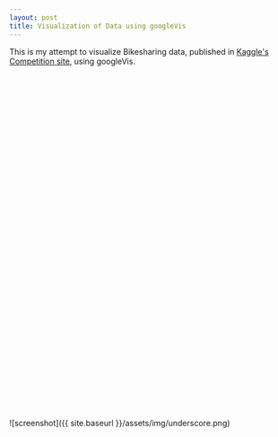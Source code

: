 ```yaml
---
layout: post
title: Visualization of Data using googleVis 
---
```


This is my attempt to visualize Bikesharing data, published in [Kaggle's Competition site](https://www.kaggle.com/c/bike-sharing-demand/data), using googleVis.
<!-- MotionChart generated in R 3.2.2 by googleVis 0.6.0 package -->
<!-- Fri Sep 23 23:35:50 2016 -->

<!-- jsHeader -->
<script type="text/javascript">
 
// jsData 
function gvisDataMotionChartID20b0564f1d98 () {
var data = new google.visualization.DataTable();
var datajson =
[
 [
 "casual",
new Date(2011,0,1),
"casual",
1293861600,
331,
331 
],
[
 "casual",
new Date(2011,0,2),
"casual",
1293948000,
131,
131 
],
[
 "casual",
new Date(2011,0,3),
"casual",
1294034400,
120,
120 
],
[
 "casual",
new Date(2011,0,4),
"casual",
1294120800,
108,
108 
],
[
 "casual",
new Date(2011,0,5),
"casual",
1294207200,
82,
82 
],
[
 "casual",
new Date(2011,0,6),
"casual",
1294293600,
88,
88 
],
[
 "casual",
new Date(2011,0,7),
"casual",
1294380000,
148,
148 
],
[
 "casual",
new Date(2011,0,8),
"casual",
1294466400,
68,
68 
],
[
 "casual",
new Date(2011,0,9),
"casual",
1294552800,
54,
54 
],
[
 "casual",
new Date(2011,0,10),
"casual",
1294639200,
41,
41 
],
[
 "casual",
new Date(2011,0,11),
"casual",
1294725600,
43,
43 
],
[
 "casual",
new Date(2011,0,12),
"casual",
1294812000,
25,
25 
],
[
 "casual",
new Date(2011,0,13),
"casual",
1294898400,
38,
38 
],
[
 "casual",
new Date(2011,0,14),
"casual",
1294984800,
54,
54 
],
[
 "casual",
new Date(2011,0,15),
"casual",
1295071200,
222,
222 
],
[
 "casual",
new Date(2011,0,16),
"casual",
1295157600,
251,
251 
],
[
 "casual",
new Date(2011,0,17),
"casual",
1295244000,
117,
117 
],
[
 "casual",
new Date(2011,0,18),
"casual",
1295330400,
9,
9 
],
[
 "casual",
new Date(2011,0,19),
"casual",
1295416800,
78,
78 
],
[
 "casual",
new Date(2011,1,1),
"casual",
1296540000,
47,
47 
],
[
 "casual",
new Date(2011,1,2),
"casual",
1296626400,
72,
72 
],
[
 "casual",
new Date(2011,1,3),
"casual",
1296712800,
61,
61 
],
[
 "casual",
new Date(2011,1,4),
"casual",
1296799200,
88,
88 
],
[
 "casual",
new Date(2011,1,5),
"casual",
1296885600,
100,
100 
],
[
 "casual",
new Date(2011,1,6),
"casual",
1296972000,
354,
354 
],
[
 "casual",
new Date(2011,1,7),
"casual",
1297058400,
120,
120 
],
[
 "casual",
new Date(2011,1,8),
"casual",
1297144800,
64,
64 
],
[
 "casual",
new Date(2011,1,9),
"casual",
1297231200,
53,
53 
],
[
 "casual",
new Date(2011,1,10),
"casual",
1297317600,
47,
47 
],
[
 "casual",
new Date(2011,1,11),
"casual",
1297404000,
149,
149 
],
[
 "casual",
new Date(2011,1,12),
"casual",
1297490400,
288,
288 
],
[
 "casual",
new Date(2011,1,13),
"casual",
1297576800,
397,
397 
],
[
 "casual",
new Date(2011,1,14),
"casual",
1297663200,
208,
208 
],
[
 "casual",
new Date(2011,1,15),
"casual",
1297749600,
140,
140 
],
[
 "casual",
new Date(2011,1,16),
"casual",
1297836000,
218,
218 
],
[
 "casual",
new Date(2011,1,17),
"casual",
1297922400,
259,
259 
],
[
 "casual",
new Date(2011,1,18),
"casual",
1298008800,
579,
579 
],
[
 "casual",
new Date(2011,1,19),
"casual",
1298095200,
532,
532 
],
[
 "casual",
new Date(2011,2,1),
"casual",
1298959200,
137,
137 
],
[
 "casual",
new Date(2011,2,2),
"casual",
1299045600,
231,
231 
],
[
 "casual",
new Date(2011,2,3),
"casual",
1299132000,
123,
123 
],
[
 "casual",
new Date(2011,2,4),
"casual",
1299218400,
214,
214 
],
[
 "casual",
new Date(2011,2,5),
"casual",
1299304800,
640,
640 
],
[
 "casual",
new Date(2011,2,6),
"casual",
1299391200,
114,
114 
],
[
 "casual",
new Date(2011,2,7),
"casual",
1299477600,
244,
244 
],
[
 "casual",
new Date(2011,2,8),
"casual",
1299564000,
316,
316 
],
[
 "casual",
new Date(2011,2,9),
"casual",
1299650400,
191,
191 
],
[
 "casual",
new Date(2011,2,10),
"casual",
1299736800,
46,
46 
],
[
 "casual",
new Date(2011,2,11),
"casual",
1299823200,
247,
247 
],
[
 "casual",
new Date(2011,2,12),
"casual",
1299909600,
724,
724 
],
[
 "casual",
new Date(2011,2,13),
"casual",
1299996000,
982,
982 
],
[
 "casual",
new Date(2011,2,14),
"casual",
1300078800,
359,
359 
],
[
 "casual",
new Date(2011,2,15),
"casual",
1300165200,
289,
289 
],
[
 "casual",
new Date(2011,2,16),
"casual",
1300251600,
321,
321 
],
[
 "casual",
new Date(2011,2,17),
"casual",
1300338000,
424,
424 
],
[
 "casual",
new Date(2011,2,18),
"casual",
1300424400,
884,
884 
],
[
 "casual",
new Date(2011,2,19),
"casual",
1300510800,
1424,
1424 
],
[
 "casual",
new Date(2011,3,1),
"casual",
1301634000,
307,
307 
],
[
 "casual",
new Date(2011,3,2),
"casual",
1301720400,
898,
898 
],
[
 "casual",
new Date(2011,3,3),
"casual",
1301806800,
1651,
1651 
],
[
 "casual",
new Date(2011,3,4),
"casual",
1301893200,
734,
734 
],
[
 "casual",
new Date(2011,3,5),
"casual",
1301979600,
167,
167 
],
[
 "casual",
new Date(2011,3,6),
"casual",
1302066000,
413,
413 
],
[
 "casual",
new Date(2011,3,7),
"casual",
1302152400,
571,
571 
],
[
 "casual",
new Date(2011,3,8),
"casual",
1302238800,
172,
172 
],
[
 "casual",
new Date(2011,3,9),
"casual",
1302325200,
879,
879 
],
[
 "casual",
new Date(2011,3,10),
"casual",
1302411600,
1188,
1188 
],
[
 "casual",
new Date(2011,3,11),
"casual",
1302498000,
855,
855 
],
[
 "casual",
new Date(2011,3,12),
"casual",
1302584400,
257,
257 
],
[
 "casual",
new Date(2011,3,13),
"casual",
1302670800,
209,
209 
],
[
 "casual",
new Date(2011,3,14),
"casual",
1302757200,
529,
529 
],
[
 "casual",
new Date(2011,3,15),
"casual",
1302843600,
642,
642 
],
[
 "casual",
new Date(2011,3,16),
"casual",
1302930000,
121,
121 
],
[
 "casual",
new Date(2011,3,17),
"casual",
1303016400,
1558,
1558 
],
[
 "casual",
new Date(2011,3,18),
"casual",
1303102800,
669,
669 
],
[
 "casual",
new Date(2011,3,19),
"casual",
1303189200,
409,
409 
],
[
 "casual",
new Date(2011,4,1),
"casual",
1304226000,
1138,
1138 
],
[
 "casual",
new Date(2011,4,2),
"casual",
1304312400,
847,
847 
],
[
 "casual",
new Date(2011,4,3),
"casual",
1304398800,
603,
603 
],
[
 "casual",
new Date(2011,4,4),
"casual",
1304485200,
255,
255 
],
[
 "casual",
new Date(2011,4,5),
"casual",
1304571600,
614,
614 
],
[
 "casual",
new Date(2011,4,6),
"casual",
1304658000,
894,
894 
],
[
 "casual",
new Date(2011,4,7),
"casual",
1304744400,
1612,
1612 
],
[
 "casual",
new Date(2011,4,8),
"casual",
1304830800,
1401,
1401 
],
[
 "casual",
new Date(2011,4,9),
"casual",
1304917200,
664,
664 
],
[
 "casual",
new Date(2011,4,10),
"casual",
1305003600,
694,
694 
],
[
 "casual",
new Date(2011,4,11),
"casual",
1305090000,
550,
550 
],
[
 "casual",
new Date(2011,4,12),
"casual",
1305176400,
695,
695 
],
[
 "casual",
new Date(2011,4,13),
"casual",
1305262800,
692,
692 
],
[
 "casual",
new Date(2011,4,14),
"casual",
1305349200,
902,
902 
],
[
 "casual",
new Date(2011,4,15),
"casual",
1305435600,
1582,
1582 
],
[
 "casual",
new Date(2011,4,16),
"casual",
1305522000,
773,
773 
],
[
 "casual",
new Date(2011,4,17),
"casual",
1305608400,
678,
678 
],
[
 "casual",
new Date(2011,4,18),
"casual",
1305694800,
536,
536 
],
[
 "casual",
new Date(2011,4,19),
"casual",
1305781200,
735,
735 
],
[
 "casual",
new Date(2011,5,1),
"casual",
1306904400,
513,
513 
],
[
 "casual",
new Date(2011,5,2),
"casual",
1306990800,
736,
736 
],
[
 "casual",
new Date(2011,5,3),
"casual",
1307077200,
898,
898 
],
[
 "casual",
new Date(2011,5,4),
"casual",
1307163600,
1869,
1869 
],
[
 "casual",
new Date(2011,5,5),
"casual",
1307250000,
1685,
1685 
],
[
 "casual",
new Date(2011,5,6),
"casual",
1307336400,
673,
673 
],
[
 "casual",
new Date(2011,5,7),
"casual",
1307422800,
763,
763 
],
[
 "casual",
new Date(2011,5,8),
"casual",
1307509200,
676,
676 
],
[
 "casual",
new Date(2011,5,9),
"casual",
1307595600,
563,
563 
],
[
 "casual",
new Date(2011,5,10),
"casual",
1307682000,
815,
815 
],
[
 "casual",
new Date(2011,5,11),
"casual",
1307768400,
1729,
1729 
],
[
 "casual",
new Date(2011,5,12),
"casual",
1307854800,
1467,
1467 
],
[
 "casual",
new Date(2011,5,13),
"casual",
1307941200,
863,
863 
],
[
 "casual",
new Date(2011,5,14),
"casual",
1308027600,
727,
727 
],
[
 "casual",
new Date(2011,5,15),
"casual",
1308114000,
769,
769 
],
[
 "casual",
new Date(2011,5,16),
"casual",
1308200400,
545,
545 
],
[
 "casual",
new Date(2011,5,17),
"casual",
1308286800,
863,
863 
],
[
 "casual",
new Date(2011,5,18),
"casual",
1308373200,
1807,
1807 
],
[
 "casual",
new Date(2011,5,19),
"casual",
1308459600,
1639,
1639 
],
[
 "casual",
new Date(2011,6,1),
"casual",
1309496400,
1246,
1246 
],
[
 "casual",
new Date(2011,6,2),
"casual",
1309582800,
2204,
2204 
],
[
 "casual",
new Date(2011,6,3),
"casual",
1309669200,
2282,
2282 
],
[
 "casual",
new Date(2011,6,4),
"casual",
1309755600,
3065,
3065 
],
[
 "casual",
new Date(2011,6,5),
"casual",
1309842000,
1031,
1031 
],
[
 "casual",
new Date(2011,6,6),
"casual",
1309928400,
784,
784 
],
[
 "casual",
new Date(2011,6,7),
"casual",
1310014800,
754,
754 
],
[
 "casual",
new Date(2011,6,8),
"casual",
1310101200,
692,
692 
],
[
 "casual",
new Date(2011,6,9),
"casual",
1310187600,
1988,
1988 
],
[
 "casual",
new Date(2011,6,10),
"casual",
1310274000,
1743,
1743 
],
[
 "casual",
new Date(2011,6,11),
"casual",
1310360400,
723,
723 
],
[
 "casual",
new Date(2011,6,12),
"casual",
1310446800,
662,
662 
],
[
 "casual",
new Date(2011,6,13),
"casual",
1310533200,
748,
748 
],
[
 "casual",
new Date(2011,6,14),
"casual",
1310619600,
888,
888 
],
[
 "casual",
new Date(2011,6,15),
"casual",
1310706000,
1318,
1318 
],
[
 "casual",
new Date(2011,6,16),
"casual",
1310792400,
2418,
2418 
],
[
 "casual",
new Date(2011,6,17),
"casual",
1310878800,
2006,
2006 
],
[
 "casual",
new Date(2011,6,18),
"casual",
1310965200,
841,
841 
],
[
 "casual",
new Date(2011,6,19),
"casual",
1311051600,
752,
752 
],
[
 "casual",
new Date(2011,7,1),
"casual",
1312174800,
729,
729 
],
[
 "casual",
new Date(2011,7,2),
"casual",
1312261200,
801,
801 
],
[
 "casual",
new Date(2011,7,3),
"casual",
1312347600,
467,
467 
],
[
 "casual",
new Date(2011,7,4),
"casual",
1312434000,
799,
799 
],
[
 "casual",
new Date(2011,7,5),
"casual",
1312520400,
1023,
1023 
],
[
 "casual",
new Date(2011,7,6),
"casual",
1312606800,
1521,
1521 
],
[
 "casual",
new Date(2011,7,7),
"casual",
1312693200,
1298,
1298 
],
[
 "casual",
new Date(2011,7,8),
"casual",
1312779600,
846,
846 
],
[
 "casual",
new Date(2011,7,9),
"casual",
1312866000,
907,
907 
],
[
 "casual",
new Date(2011,7,10),
"casual",
1312952400,
884,
884 
],
[
 "casual",
new Date(2011,7,11),
"casual",
1313038800,
812,
812 
],
[
 "casual",
new Date(2011,7,12),
"casual",
1313125200,
1051,
1051 
],
[
 "casual",
new Date(2011,7,13),
"casual",
1313211600,
1504,
1504 
],
[
 "casual",
new Date(2011,7,14),
"casual",
1313298000,
1338,
1338 
],
[
 "casual",
new Date(2011,7,15),
"casual",
1313384400,
775,
775 
],
[
 "casual",
new Date(2011,7,16),
"casual",
1313470800,
721,
721 
],
[
 "casual",
new Date(2011,7,17),
"casual",
1313557200,
668,
668 
],
[
 "casual",
new Date(2011,7,18),
"casual",
1313643600,
639,
639 
],
[
 "casual",
new Date(2011,7,19),
"casual",
1313730000,
797,
797 
],
[
 "casual",
new Date(2011,8,1),
"casual",
1314853200,
783,
783 
],
[
 "casual",
new Date(2011,8,2),
"casual",
1314939600,
875,
875 
],
[
 "casual",
new Date(2011,8,3),
"casual",
1315026000,
1935,
1935 
],
[
 "casual",
new Date(2011,8,4),
"casual",
1315112400,
2521,
2521 
],
[
 "casual",
new Date(2011,8,5),
"casual",
1315198800,
1236,
1236 
],
[
 "casual",
new Date(2011,8,6),
"casual",
1315285200,
204,
204 
],
[
 "casual",
new Date(2011,8,7),
"casual",
1315371600,
118,
118 
],
[
 "casual",
new Date(2011,8,8),
"casual",
1315458000,
153,
153 
],
[
 "casual",
new Date(2011,8,9),
"casual",
1315544400,
417,
417 
],
[
 "casual",
new Date(2011,8,10),
"casual",
1315630800,
1750,
1750 
],
[
 "casual",
new Date(2011,8,11),
"casual",
1315717200,
1633,
1633 
],
[
 "casual",
new Date(2011,8,12),
"casual",
1315803600,
690,
690 
],
[
 "casual",
new Date(2011,8,13),
"casual",
1315890000,
701,
701 
],
[
 "casual",
new Date(2011,8,14),
"casual",
1315976400,
647,
647 
],
[
 "casual",
new Date(2011,8,15),
"casual",
1316062800,
428,
428 
],
[
 "casual",
new Date(2011,8,16),
"casual",
1316149200,
742,
742 
],
[
 "casual",
new Date(2011,8,17),
"casual",
1316235600,
1434,
1434 
],
[
 "casual",
new Date(2011,8,18),
"casual",
1316322000,
1353,
1353 
],
[
 "casual",
new Date(2011,8,19),
"casual",
1316408400,
691,
691 
],
[
 "casual",
new Date(2011,9,1),
"casual",
1317445200,
480,
480 
],
[
 "casual",
new Date(2011,9,2),
"casual",
1317531600,
616,
616 
],
[
 "casual",
new Date(2011,9,3),
"casual",
1317618000,
330,
330 
],
[
 "casual",
new Date(2011,9,4),
"casual",
1317704400,
486,
486 
],
[
 "casual",
new Date(2011,9,5),
"casual",
1317790800,
559,
559 
],
[
 "casual",
new Date(2011,9,6),
"casual",
1317877200,
639,
639 
],
[
 "casual",
new Date(2011,9,7),
"casual",
1317963600,
949,
949 
],
[
 "casual",
new Date(2011,9,8),
"casual",
1318050000,
2235,
2235 
],
[
 "casual",
new Date(2011,9,9),
"casual",
1318136400,
2397,
2397 
],
[
 "casual",
new Date(2011,9,10),
"casual",
1318222800,
1514,
1514 
],
[
 "casual",
new Date(2011,9,11),
"casual",
1318309200,
667,
667 
],
[
 "casual",
new Date(2011,9,12),
"casual",
1318395600,
217,
217 
],
[
 "casual",
new Date(2011,9,13),
"casual",
1318482000,
290,
290 
],
[
 "casual",
new Date(2011,9,14),
"casual",
1318568400,
529,
529 
],
[
 "casual",
new Date(2011,9,15),
"casual",
1318654800,
1899,
1899 
],
[
 "casual",
new Date(2011,9,16),
"casual",
1318741200,
1748,
1748 
],
[
 "casual",
new Date(2011,9,17),
"casual",
1318827600,
713,
713 
],
[
 "casual",
new Date(2011,9,18),
"casual",
1318914000,
637,
637 
],
[
 "casual",
new Date(2011,9,19),
"casual",
1319000400,
254,
254 
],
[
 "casual",
new Date(2011,10,1),
"casual",
1320123600,
410,
410 
],
[
 "casual",
new Date(2011,10,2),
"casual",
1320210000,
370,
370 
],
[
 "casual",
new Date(2011,10,3),
"casual",
1320296400,
318,
318 
],
[
 "casual",
new Date(2011,10,4),
"casual",
1320382800,
470,
470 
],
[
 "casual",
new Date(2011,10,5),
"casual",
1320469200,
1156,
1156 
],
[
 "casual",
new Date(2011,10,6),
"casual",
1320555600,
952,
952 
],
[
 "casual",
new Date(2011,10,7),
"casual",
1320645600,
373,
373 
],
[
 "casual",
new Date(2011,10,8),
"casual",
1320732000,
376,
376 
],
[
 "casual",
new Date(2011,10,9),
"casual",
1320818400,
305,
305 
],
[
 "casual",
new Date(2011,10,10),
"casual",
1320904800,
190,
190 
],
[
 "casual",
new Date(2011,10,11),
"casual",
1320991200,
440,
440 
],
[
 "casual",
new Date(2011,10,12),
"casual",
1321077600,
1275,
1275 
],
[
 "casual",
new Date(2011,10,13),
"casual",
1321164000,
1004,
1004 
],
[
 "casual",
new Date(2011,10,14),
"casual",
1321250400,
595,
595 
],
[
 "casual",
new Date(2011,10,15),
"casual",
1321336800,
449,
449 
],
[
 "casual",
new Date(2011,10,16),
"casual",
1321423200,
145,
145 
],
[
 "casual",
new Date(2011,10,17),
"casual",
1321509600,
139,
139 
],
[
 "casual",
new Date(2011,10,18),
"casual",
1321596000,
245,
245 
],
[
 "casual",
new Date(2011,10,19),
"casual",
1321682400,
943,
943 
],
[
 "casual",
new Date(2011,11,1),
"casual",
1322719200,
182,
182 
],
[
 "casual",
new Date(2011,11,2),
"casual",
1322805600,
268,
268 
],
[
 "casual",
new Date(2011,11,3),
"casual",
1322892000,
706,
706 
],
[
 "casual",
new Date(2011,11,4),
"casual",
1322978400,
634,
634 
],
[
 "casual",
new Date(2011,11,5),
"casual",
1323064800,
233,
233 
],
[
 "casual",
new Date(2011,11,6),
"casual",
1323151200,
126,
126 
],
[
 "casual",
new Date(2011,11,7),
"casual",
1323237600,
50,
50 
],
[
 "casual",
new Date(2011,11,8),
"casual",
1323324000,
150,
150 
],
[
 "casual",
new Date(2011,11,9),
"casual",
1323410400,
261,
261 
],
[
 "casual",
new Date(2011,11,10),
"casual",
1323496800,
502,
502 
],
[
 "casual",
new Date(2011,11,11),
"casual",
1323583200,
377,
377 
],
[
 "casual",
new Date(2011,11,12),
"casual",
1323669600,
143,
143 
],
[
 "casual",
new Date(2011,11,13),
"casual",
1323756000,
155,
155 
],
[
 "casual",
new Date(2011,11,14),
"casual",
1323842400,
178,
178 
],
[
 "casual",
new Date(2011,11,15),
"casual",
1323928800,
181,
181 
],
[
 "casual",
new Date(2011,11,16),
"casual",
1324015200,
178,
178 
],
[
 "casual",
new Date(2011,11,17),
"casual",
1324101600,
275,
275 
],
[
 "casual",
new Date(2011,11,18),
"casual",
1324188000,
220,
220 
],
[
 "casual",
new Date(2011,11,19),
"casual",
1324274400,
260,
260 
],
[
 "casual",
new Date(2012,0,1),
"casual",
1325397600,
686,
686 
],
[
 "casual",
new Date(2012,0,2),
"casual",
1325484000,
244,
244 
],
[
 "casual",
new Date(2012,0,3),
"casual",
1325570400,
89,
89 
],
[
 "casual",
new Date(2012,0,4),
"casual",
1325656800,
95,
95 
],
[
 "casual",
new Date(2012,0,5),
"casual",
1325743200,
140,
140 
],
[
 "casual",
new Date(2012,0,6),
"casual",
1325829600,
307,
307 
],
[
 "casual",
new Date(2012,0,7),
"casual",
1325916000,
1070,
1070 
],
[
 "casual",
new Date(2012,0,8),
"casual",
1326002400,
599,
599 
],
[
 "casual",
new Date(2012,0,9),
"casual",
1326088800,
106,
106 
],
[
 "casual",
new Date(2012,0,10),
"casual",
1326175200,
173,
173 
],
[
 "casual",
new Date(2012,0,11),
"casual",
1326261600,
92,
92 
],
[
 "casual",
new Date(2012,0,12),
"casual",
1326348000,
269,
269 
],
[
 "casual",
new Date(2012,0,13),
"casual",
1326434400,
174,
174 
],
[
 "casual",
new Date(2012,0,14),
"casual",
1326520800,
333,
333 
],
[
 "casual",
new Date(2012,0,15),
"casual",
1326607200,
284,
284 
],
[
 "casual",
new Date(2012,0,16),
"casual",
1326693600,
217,
217 
],
[
 "casual",
new Date(2012,0,17),
"casual",
1326780000,
127,
127 
],
[
 "casual",
new Date(2012,0,18),
"casual",
1326866400,
109,
109 
],
[
 "casual",
new Date(2012,0,19),
"casual",
1326952800,
130,
130 
],
[
 "casual",
new Date(2012,1,1),
"casual",
1328076000,
304,
304 
],
[
 "casual",
new Date(2012,1,2),
"casual",
1328162400,
190,
190 
],
[
 "casual",
new Date(2012,1,3),
"casual",
1328248800,
310,
310 
],
[
 "casual",
new Date(2012,1,4),
"casual",
1328335200,
384,
384 
],
[
 "casual",
new Date(2012,1,5),
"casual",
1328421600,
318,
318 
],
[
 "casual",
new Date(2012,1,6),
"casual",
1328508000,
206,
206 
],
[
 "casual",
new Date(2012,1,7),
"casual",
1328594400,
199,
199 
],
[
 "casual",
new Date(2012,1,8),
"casual",
1328680800,
109,
109 
],
[
 "casual",
new Date(2012,1,9),
"casual",
1328767200,
163,
163 
],
[
 "casual",
new Date(2012,1,10),
"casual",
1328853600,
227,
227 
],
[
 "casual",
new Date(2012,1,11),
"casual",
1328940000,
192,
192 
],
[
 "casual",
new Date(2012,1,12),
"casual",
1329026400,
73,
73 
],
[
 "casual",
new Date(2012,1,13),
"casual",
1329112800,
94,
94 
],
[
 "casual",
new Date(2012,1,14),
"casual",
1329199200,
135,
135 
],
[
 "casual",
new Date(2012,1,15),
"casual",
1329285600,
141,
141 
],
[
 "casual",
new Date(2012,1,16),
"casual",
1329372000,
74,
74 
],
[
 "casual",
new Date(2012,1,17),
"casual",
1329458400,
349,
349 
],
[
 "casual",
new Date(2012,1,18),
"casual",
1329544800,
1435,
1435 
],
[
 "casual",
new Date(2012,1,19),
"casual",
1329631200,
618,
618 
],
[
 "casual",
new Date(2012,2,1),
"casual",
1330581600,
325,
325 
],
[
 "casual",
new Date(2012,2,2),
"casual",
1330668000,
246,
246 
],
[
 "casual",
new Date(2012,2,3),
"casual",
1330754400,
956,
956 
],
[
 "casual",
new Date(2012,2,4),
"casual",
1330840800,
710,
710 
],
[
 "casual",
new Date(2012,2,5),
"casual",
1330927200,
203,
203 
],
[
 "casual",
new Date(2012,2,6),
"casual",
1331013600,
221,
221 
],
[
 "casual",
new Date(2012,2,7),
"casual",
1331100000,
432,
432 
],
[
 "casual",
new Date(2012,2,8),
"casual",
1331186400,
486,
486 
],
[
 "casual",
new Date(2012,2,9),
"casual",
1331272800,
447,
447 
],
[
 "casual",
new Date(2012,2,10),
"casual",
1331359200,
968,
968 
],
[
 "casual",
new Date(2012,2,11),
"casual",
1331445600,
1658,
1658 
],
[
 "casual",
new Date(2012,2,12),
"casual",
1331528400,
838,
838 
],
[
 "casual",
new Date(2012,2,13),
"casual",
1331614800,
762,
762 
],
[
 "casual",
new Date(2012,2,14),
"casual",
1331701200,
997,
997 
],
[
 "casual",
new Date(2012,2,15),
"casual",
1331787600,
1005,
1005 
],
[
 "casual",
new Date(2012,2,16),
"casual",
1331874000,
548,
548 
],
[
 "casual",
new Date(2012,2,17),
"casual",
1331960400,
3155,
3155 
],
[
 "casual",
new Date(2012,2,18),
"casual",
1332046800,
2207,
2207 
],
[
 "casual",
new Date(2012,2,19),
"casual",
1332133200,
982,
982 
],
[
 "casual",
new Date(2012,3,1),
"casual",
1333256400,
2347,
2347 
],
[
 "casual",
new Date(2012,3,2),
"casual",
1333342800,
1208,
1208 
],
[
 "casual",
new Date(2012,3,3),
"casual",
1333429200,
1348,
1348 
],
[
 "casual",
new Date(2012,3,4),
"casual",
1333515600,
1058,
1058 
],
[
 "casual",
new Date(2012,3,5),
"casual",
1333602000,
1192,
1192 
],
[
 "casual",
new Date(2012,3,6),
"casual",
1333688400,
1807,
1807 
],
[
 "casual",
new Date(2012,3,7),
"casual",
1333774800,
3252,
3252 
],
[
 "casual",
new Date(2012,3,8),
"casual",
1333861200,
2230,
2230 
],
[
 "casual",
new Date(2012,3,9),
"casual",
1333947600,
905,
905 
],
[
 "casual",
new Date(2012,3,10),
"casual",
1334034000,
819,
819 
],
[
 "casual",
new Date(2012,3,11),
"casual",
1334120400,
482,
482 
],
[
 "casual",
new Date(2012,3,12),
"casual",
1334206800,
663,
663 
],
[
 "casual",
new Date(2012,3,13),
"casual",
1334293200,
1252,
1252 
],
[
 "casual",
new Date(2012,3,14),
"casual",
1334379600,
2795,
2795 
],
[
 "casual",
new Date(2012,3,15),
"casual",
1334466000,
2846,
2846 
],
[
 "casual",
new Date(2012,3,16),
"casual",
1334552400,
1198,
1198 
],
[
 "casual",
new Date(2012,3,17),
"casual",
1334638800,
989,
989 
],
[
 "casual",
new Date(2012,3,18),
"casual",
1334725200,
347,
347 
],
[
 "casual",
new Date(2012,3,19),
"casual",
1334811600,
846,
846 
],
[
 "casual",
new Date(2012,4,1),
"casual",
1335848400,
653,
653 
],
[
 "casual",
new Date(2012,4,2),
"casual",
1335934800,
667,
667 
],
[
 "casual",
new Date(2012,4,3),
"casual",
1336021200,
764,
764 
],
[
 "casual",
new Date(2012,4,4),
"casual",
1336107600,
1069,
1069 
],
[
 "casual",
new Date(2012,4,5),
"casual",
1336194000,
2496,
2496 
],
[
 "casual",
new Date(2012,4,6),
"casual",
1336280400,
2135,
2135 
],
[
 "casual",
new Date(2012,4,7),
"casual",
1336366800,
1008,
1008 
],
[
 "casual",
new Date(2012,4,8),
"casual",
1336453200,
738,
738 
],
[
 "casual",
new Date(2012,4,9),
"casual",
1336539600,
620,
620 
],
[
 "casual",
new Date(2012,4,10),
"casual",
1336626000,
1026,
1026 
],
[
 "casual",
new Date(2012,4,11),
"casual",
1336712400,
1319,
1319 
],
[
 "casual",
new Date(2012,4,12),
"casual",
1336798800,
2622,
2622 
],
[
 "casual",
new Date(2012,4,13),
"casual",
1336885200,
2172,
2172 
],
[
 "casual",
new Date(2012,4,14),
"casual",
1336971600,
342,
342 
],
[
 "casual",
new Date(2012,4,15),
"casual",
1337058000,
625,
625 
],
[
 "casual",
new Date(2012,4,16),
"casual",
1337144400,
991,
991 
],
[
 "casual",
new Date(2012,4,17),
"casual",
1337230800,
1242,
1242 
],
[
 "casual",
new Date(2012,4,18),
"casual",
1337317200,
1521,
1521 
],
[
 "casual",
new Date(2012,4,19),
"casual",
1337403600,
3410,
3410 
],
[
 "casual",
new Date(2012,5,1),
"casual",
1338526800,
533,
533 
],
[
 "casual",
new Date(2012,5,2),
"casual",
1338613200,
2795,
2795 
],
[
 "casual",
new Date(2012,5,3),
"casual",
1338699600,
2494,
2494 
],
[
 "casual",
new Date(2012,5,4),
"casual",
1338786000,
1071,
1071 
],
[
 "casual",
new Date(2012,5,5),
"casual",
1338872400,
968,
968 
],
[
 "casual",
new Date(2012,5,6),
"casual",
1338958800,
1027,
1027 
],
[
 "casual",
new Date(2012,5,7),
"casual",
1339045200,
1038,
1038 
],
[
 "casual",
new Date(2012,5,8),
"casual",
1339131600,
1488,
1488 
],
[
 "casual",
new Date(2012,5,9),
"casual",
1339218000,
2708,
2708 
],
[
 "casual",
new Date(2012,5,10),
"casual",
1339304400,
2224,
2224 
],
[
 "casual",
new Date(2012,5,11),
"casual",
1339390800,
1017,
1017 
],
[
 "casual",
new Date(2012,5,12),
"casual",
1339477200,
477,
477 
],
[
 "casual",
new Date(2012,5,13),
"casual",
1339563600,
1173,
1173 
],
[
 "casual",
new Date(2012,5,14),
"casual",
1339650000,
1180,
1180 
],
[
 "casual",
new Date(2012,5,15),
"casual",
1339736400,
1563,
1563 
],
[
 "casual",
new Date(2012,5,16),
"casual",
1339822800,
2963,
2963 
],
[
 "casual",
new Date(2012,5,17),
"casual",
1339909200,
2634,
2634 
],
[
 "casual",
new Date(2012,5,18),
"casual",
1339995600,
653,
653 
],
[
 "casual",
new Date(2012,5,19),
"casual",
1340082000,
968,
968 
],
[
 "casual",
new Date(2012,6,1),
"casual",
1341118800,
1421,
1421 
],
[
 "casual",
new Date(2012,6,2),
"casual",
1341205200,
904,
904 
],
[
 "casual",
new Date(2012,6,3),
"casual",
1341291600,
1052,
1052 
],
[
 "casual",
new Date(2012,6,4),
"casual",
1341378000,
2562,
2562 
],
[
 "casual",
new Date(2012,6,5),
"casual",
1341464400,
1405,
1405 
],
[
 "casual",
new Date(2012,6,6),
"casual",
1341550800,
1366,
1366 
],
[
 "casual",
new Date(2012,6,7),
"casual",
1341637200,
1448,
1448 
],
[
 "casual",
new Date(2012,6,8),
"casual",
1341723600,
1203,
1203 
],
[
 "casual",
new Date(2012,6,9),
"casual",
1341810000,
998,
998 
],
[
 "casual",
new Date(2012,6,10),
"casual",
1341896400,
954,
954 
],
[
 "casual",
new Date(2012,6,11),
"casual",
1341982800,
975,
975 
],
[
 "casual",
new Date(2012,6,12),
"casual",
1342069200,
1032,
1032 
],
[
 "casual",
new Date(2012,6,13),
"casual",
1342155600,
1511,
1511 
],
[
 "casual",
new Date(2012,6,14),
"casual",
1342242000,
2355,
2355 
],
[
 "casual",
new Date(2012,6,15),
"casual",
1342328400,
1920,
1920 
],
[
 "casual",
new Date(2012,6,16),
"casual",
1342414800,
1088,
1088 
],
[
 "casual",
new Date(2012,6,17),
"casual",
1342501200,
921,
921 
],
[
 "casual",
new Date(2012,6,18),
"casual",
1342587600,
799,
799 
],
[
 "casual",
new Date(2012,6,19),
"casual",
1342674000,
888,
888 
],
[
 "casual",
new Date(2012,7,1),
"casual",
1343797200,
1074,
1074 
],
[
 "casual",
new Date(2012,7,2),
"casual",
1343883600,
983,
983 
],
[
 "casual",
new Date(2012,7,3),
"casual",
1343970000,
1328,
1328 
],
[
 "casual",
new Date(2012,7,4),
"casual",
1344056400,
2345,
2345 
],
[
 "casual",
new Date(2012,7,5),
"casual",
1344142800,
1707,
1707 
],
[
 "casual",
new Date(2012,7,6),
"casual",
1344229200,
1233,
1233 
],
[
 "casual",
new Date(2012,7,7),
"casual",
1344315600,
1278,
1278 
],
[
 "casual",
new Date(2012,7,8),
"casual",
1344402000,
1263,
1263 
],
[
 "casual",
new Date(2012,7,9),
"casual",
1344488400,
1196,
1196 
],
[
 "casual",
new Date(2012,7,10),
"casual",
1344574800,
1065,
1065 
],
[
 "casual",
new Date(2012,7,11),
"casual",
1344661200,
2247,
2247 
],
[
 "casual",
new Date(2012,7,12),
"casual",
1344747600,
2182,
2182 
],
[
 "casual",
new Date(2012,7,13),
"casual",
1344834000,
1207,
1207 
],
[
 "casual",
new Date(2012,7,14),
"casual",
1344920400,
1128,
1128 
],
[
 "casual",
new Date(2012,7,15),
"casual",
1345006800,
1198,
1198 
],
[
 "casual",
new Date(2012,7,16),
"casual",
1345093200,
1338,
1338 
],
[
 "casual",
new Date(2012,7,17),
"casual",
1345179600,
1483,
1483 
],
[
 "casual",
new Date(2012,7,18),
"casual",
1345266000,
2827,
2827 
],
[
 "casual",
new Date(2012,7,19),
"casual",
1345352400,
1208,
1208 
],
[
 "casual",
new Date(2012,8,1),
"casual",
1346475600,
2352,
2352 
],
[
 "casual",
new Date(2012,8,2),
"casual",
1346562000,
2613,
2613 
],
[
 "casual",
new Date(2012,8,3),
"casual",
1346648400,
1965,
1965 
],
[
 "casual",
new Date(2012,8,4),
"casual",
1346734800,
867,
867 
],
[
 "casual",
new Date(2012,8,5),
"casual",
1346821200,
832,
832 
],
[
 "casual",
new Date(2012,8,6),
"casual",
1346907600,
611,
611 
],
[
 "casual",
new Date(2012,8,7),
"casual",
1346994000,
1045,
1045 
],
[
 "casual",
new Date(2012,8,8),
"casual",
1347080400,
1557,
1557 
],
[
 "casual",
new Date(2012,8,9),
"casual",
1347166800,
2570,
2570 
],
[
 "casual",
new Date(2012,8,10),
"casual",
1347253200,
1118,
1118 
],
[
 "casual",
new Date(2012,8,11),
"casual",
1347339600,
1070,
1070 
],
[
 "casual",
new Date(2012,8,12),
"casual",
1347426000,
1050,
1050 
],
[
 "casual",
new Date(2012,8,13),
"casual",
1347512400,
1054,
1054 
],
[
 "casual",
new Date(2012,8,14),
"casual",
1347598800,
1379,
1379 
],
[
 "casual",
new Date(2012,8,15),
"casual",
1347685200,
3160,
3160 
],
[
 "casual",
new Date(2012,8,16),
"casual",
1347771600,
2166,
2166 
],
[
 "casual",
new Date(2012,8,17),
"casual",
1347858000,
1022,
1022 
],
[
 "casual",
new Date(2012,8,18),
"casual",
1347944400,
371,
371 
],
[
 "casual",
new Date(2012,8,19),
"casual",
1348030800,
788,
788 
],
[
 "casual",
new Date(2012,9,1),
"casual",
1349067600,
763,
763 
],
[
 "casual",
new Date(2012,9,2),
"casual",
1349154000,
315,
315 
],
[
 "casual",
new Date(2012,9,3),
"casual",
1349240400,
728,
728 
],
[
 "casual",
new Date(2012,9,4),
"casual",
1349326800,
891,
891 
],
[
 "casual",
new Date(2012,9,5),
"casual",
1349413200,
1516,
1516 
],
[
 "casual",
new Date(2012,9,6),
"casual",
1349499600,
3031,
3031 
],
[
 "casual",
new Date(2012,9,7),
"casual",
1349586000,
781,
781 
],
[
 "casual",
new Date(2012,9,8),
"casual",
1349672400,
874,
874 
],
[
 "casual",
new Date(2012,9,9),
"casual",
1349758800,
601,
601 
],
[
 "casual",
new Date(2012,9,10),
"casual",
1349845200,
780,
780 
],
[
 "casual",
new Date(2012,9,11),
"casual",
1349931600,
834,
834 
],
[
 "casual",
new Date(2012,9,12),
"casual",
1350018000,
1060,
1060 
],
[
 "casual",
new Date(2012,9,13),
"casual",
1350104400,
2252,
2252 
],
[
 "casual",
new Date(2012,9,14),
"casual",
1350190800,
2080,
2080 
],
[
 "casual",
new Date(2012,9,15),
"casual",
1350277200,
760,
760 
],
[
 "casual",
new Date(2012,9,16),
"casual",
1350363600,
922,
922 
],
[
 "casual",
new Date(2012,9,17),
"casual",
1350450000,
979,
979 
],
[
 "casual",
new Date(2012,9,18),
"casual",
1350536400,
1008,
1008 
],
[
 "casual",
new Date(2012,9,19),
"casual",
1350622800,
753,
753 
],
[
 "casual",
new Date(2012,10,1),
"casual",
1351746000,
466,
466 
],
[
 "casual",
new Date(2012,10,2),
"casual",
1351832400,
618,
618 
],
[
 "casual",
new Date(2012,10,3),
"casual",
1351918800,
1029,
1029 
],
[
 "casual",
new Date(2012,10,4),
"casual",
1352005200,
1201,
1201 
],
[
 "casual",
new Date(2012,10,5),
"casual",
1352095200,
378,
378 
],
[
 "casual",
new Date(2012,10,6),
"casual",
1352181600,
466,
466 
],
[
 "casual",
new Date(2012,10,7),
"casual",
1352268000,
326,
326 
],
[
 "casual",
new Date(2012,10,8),
"casual",
1352354400,
340,
340 
],
[
 "casual",
new Date(2012,10,9),
"casual",
1352440800,
709,
709 
],
[
 "casual",
new Date(2012,10,10),
"casual",
1352527200,
2090,
2090 
],
[
 "casual",
new Date(2012,10,11),
"casual",
1352613600,
2290,
2290 
],
[
 "casual",
new Date(2012,10,12),
"casual",
1352700000,
1097,
1097 
],
[
 "casual",
new Date(2012,10,13),
"casual",
1352786400,
327,
327 
],
[
 "casual",
new Date(2012,10,14),
"casual",
1352872800,
373,
373 
],
[
 "casual",
new Date(2012,10,15),
"casual",
1352959200,
320,
320 
],
[
 "casual",
new Date(2012,10,16),
"casual",
1353045600,
484,
484 
],
[
 "casual",
new Date(2012,10,17),
"casual",
1353132000,
1313,
1313 
],
[
 "casual",
new Date(2012,10,18),
"casual",
1353218400,
922,
922 
],
[
 "casual",
new Date(2012,10,19),
"casual",
1353304800,
449,
449 
],
[
 "casual",
new Date(2012,11,1),
"casual",
1354341600,
951,
951 
],
[
 "casual",
new Date(2012,11,2),
"casual",
1354428000,
892,
892 
],
[
 "casual",
new Date(2012,11,3),
"casual",
1354514400,
555,
555 
],
[
 "casual",
new Date(2012,11,4),
"casual",
1354600800,
551,
551 
],
[
 "casual",
new Date(2012,11,5),
"casual",
1354687200,
331,
331 
],
[
 "casual",
new Date(2012,11,6),
"casual",
1354773600,
340,
340 
],
[
 "casual",
new Date(2012,11,7),
"casual",
1354860000,
349,
349 
],
[
 "casual",
new Date(2012,11,8),
"casual",
1354946400,
1153,
1153 
],
[
 "casual",
new Date(2012,11,9),
"casual",
1355032800,
441,
441 
],
[
 "casual",
new Date(2012,11,10),
"casual",
1355119200,
329,
329 
],
[
 "casual",
new Date(2012,11,11),
"casual",
1355205600,
282,
282 
],
[
 "casual",
new Date(2012,11,12),
"casual",
1355292000,
310,
310 
],
[
 "casual",
new Date(2012,11,13),
"casual",
1355378400,
425,
425 
],
[
 "casual",
new Date(2012,11,14),
"casual",
1355464800,
429,
429 
],
[
 "casual",
new Date(2012,11,15),
"casual",
1355551200,
767,
767 
],
[
 "casual",
new Date(2012,11,16),
"casual",
1355637600,
538,
538 
],
[
 "casual",
new Date(2012,11,17),
"casual",
1355724000,
212,
212 
],
[
 "casual",
new Date(2012,11,18),
"casual",
1355810400,
433,
433 
],
[
 "casual",
new Date(2012,11,19),
"casual",
1355896800,
333,
333 
],
[
 "registered",
new Date(2011,0,1),
"registered",
1293861600,
654,
654 
],
[
 "registered",
new Date(2011,0,2),
"registered",
1293948000,
670,
670 
],
[
 "registered",
new Date(2011,0,3),
"registered",
1294034400,
1229,
1229 
],
[
 "registered",
new Date(2011,0,4),
"registered",
1294120800,
1454,
1454 
],
[
 "registered",
new Date(2011,0,5),
"registered",
1294207200,
1518,
1518 
],
[
 "registered",
new Date(2011,0,6),
"registered",
1294293600,
1518,
1518 
],
[
 "registered",
new Date(2011,0,7),
"registered",
1294380000,
1362,
1362 
],
[
 "registered",
new Date(2011,0,8),
"registered",
1294466400,
891,
891 
],
[
 "registered",
new Date(2011,0,9),
"registered",
1294552800,
768,
768 
],
[
 "registered",
new Date(2011,0,10),
"registered",
1294639200,
1280,
1280 
],
[
 "registered",
new Date(2011,0,11),
"registered",
1294725600,
1220,
1220 
],
[
 "registered",
new Date(2011,0,12),
"registered",
1294812000,
1137,
1137 
],
[
 "registered",
new Date(2011,0,13),
"registered",
1294898400,
1368,
1368 
],
[
 "registered",
new Date(2011,0,14),
"registered",
1294984800,
1367,
1367 
],
[
 "registered",
new Date(2011,0,15),
"registered",
1295071200,
1026,
1026 
],
[
 "registered",
new Date(2011,0,16),
"registered",
1295157600,
953,
953 
],
[
 "registered",
new Date(2011,0,17),
"registered",
1295244000,
883,
883 
],
[
 "registered",
new Date(2011,0,18),
"registered",
1295330400,
674,
674 
],
[
 "registered",
new Date(2011,0,19),
"registered",
1295416800,
1572,
1572 
],
[
 "registered",
new Date(2011,1,1),
"registered",
1296540000,
1313,
1313 
],
[
 "registered",
new Date(2011,1,2),
"registered",
1296626400,
1454,
1454 
],
[
 "registered",
new Date(2011,1,3),
"registered",
1296712800,
1489,
1489 
],
[
 "registered",
new Date(2011,1,4),
"registered",
1296799200,
1620,
1620 
],
[
 "registered",
new Date(2011,1,5),
"registered",
1296885600,
905,
905 
],
[
 "registered",
new Date(2011,1,6),
"registered",
1296972000,
1269,
1269 
],
[
 "registered",
new Date(2011,1,7),
"registered",
1297058400,
1592,
1592 
],
[
 "registered",
new Date(2011,1,8),
"registered",
1297144800,
1466,
1466 
],
[
 "registered",
new Date(2011,1,9),
"registered",
1297231200,
1552,
1552 
],
[
 "registered",
new Date(2011,1,10),
"registered",
1297317600,
1491,
1491 
],
[
 "registered",
new Date(2011,1,11),
"registered",
1297404000,
1597,
1597 
],
[
 "registered",
new Date(2011,1,12),
"registered",
1297490400,
1184,
1184 
],
[
 "registered",
new Date(2011,1,13),
"registered",
1297576800,
1192,
1192 
],
[
 "registered",
new Date(2011,1,14),
"registered",
1297663200,
1705,
1705 
],
[
 "registered",
new Date(2011,1,15),
"registered",
1297749600,
1675,
1675 
],
[
 "registered",
new Date(2011,1,16),
"registered",
1297836000,
1897,
1897 
],
[
 "registered",
new Date(2011,1,17),
"registered",
1297922400,
2216,
2216 
],
[
 "registered",
new Date(2011,1,18),
"registered",
1298008800,
2348,
2348 
],
[
 "registered",
new Date(2011,1,19),
"registered",
1298095200,
1103,
1103 
],
[
 "registered",
new Date(2011,2,1),
"registered",
1298959200,
1714,
1714 
],
[
 "registered",
new Date(2011,2,2),
"registered",
1299045600,
1903,
1903 
],
[
 "registered",
new Date(2011,2,3),
"registered",
1299132000,
1562,
1562 
],
[
 "registered",
new Date(2011,2,4),
"registered",
1299218400,
1730,
1730 
],
[
 "registered",
new Date(2011,2,5),
"registered",
1299304800,
1437,
1437 
],
[
 "registered",
new Date(2011,2,6),
"registered",
1299391200,
491,
491 
],
[
 "registered",
new Date(2011,2,7),
"registered",
1299477600,
1628,
1628 
],
[
 "registered",
new Date(2011,2,8),
"registered",
1299564000,
1817,
1817 
],
[
 "registered",
new Date(2011,2,9),
"registered",
1299650400,
1700,
1700 
],
[
 "registered",
new Date(2011,2,10),
"registered",
1299736800,
577,
577 
],
[
 "registered",
new Date(2011,2,11),
"registered",
1299823200,
1730,
1730 
],
[
 "registered",
new Date(2011,2,12),
"registered",
1299909600,
1408,
1408 
],
[
 "registered",
new Date(2011,2,13),
"registered",
1299996000,
1435,
1435 
],
[
 "registered",
new Date(2011,2,14),
"registered",
1300078800,
1687,
1687 
],
[
 "registered",
new Date(2011,2,15),
"registered",
1300165200,
1767,
1767 
],
[
 "registered",
new Date(2011,2,16),
"registered",
1300251600,
1871,
1871 
],
[
 "registered",
new Date(2011,2,17),
"registered",
1300338000,
2320,
2320 
],
[
 "registered",
new Date(2011,2,18),
"registered",
1300424400,
2355,
2355 
],
[
 "registered",
new Date(2011,2,19),
"registered",
1300510800,
1693,
1693 
],
[
 "registered",
new Date(2011,3,1),
"registered",
1301634000,
1920,
1920 
],
[
 "registered",
new Date(2011,3,2),
"registered",
1301720400,
1354,
1354 
],
[
 "registered",
new Date(2011,3,3),
"registered",
1301806800,
1598,
1598 
],
[
 "registered",
new Date(2011,3,4),
"registered",
1301893200,
2381,
2381 
],
[
 "registered",
new Date(2011,3,5),
"registered",
1301979600,
1628,
1628 
],
[
 "registered",
new Date(2011,3,6),
"registered",
1302066000,
2395,
2395 
],
[
 "registered",
new Date(2011,3,7),
"registered",
1302152400,
2570,
2570 
],
[
 "registered",
new Date(2011,3,8),
"registered",
1302238800,
1299,
1299 
],
[
 "registered",
new Date(2011,3,9),
"registered",
1302325200,
1576,
1576 
],
[
 "registered",
new Date(2011,3,10),
"registered",
1302411600,
1707,
1707 
],
[
 "registered",
new Date(2011,3,11),
"registered",
1302498000,
2493,
2493 
],
[
 "registered",
new Date(2011,3,12),
"registered",
1302584400,
1777,
1777 
],
[
 "registered",
new Date(2011,3,13),
"registered",
1302670800,
1953,
1953 
],
[
 "registered",
new Date(2011,3,14),
"registered",
1302757200,
2738,
2738 
],
[
 "registered",
new Date(2011,3,15),
"registered",
1302843600,
2484,
2484 
],
[
 "registered",
new Date(2011,3,16),
"registered",
1302930000,
674,
674 
],
[
 "registered",
new Date(2011,3,17),
"registered",
1303016400,
2186,
2186 
],
[
 "registered",
new Date(2011,3,18),
"registered",
1303102800,
2760,
2760 
],
[
 "registered",
new Date(2011,3,19),
"registered",
1303189200,
2795,
2795 
],
[
 "registered",
new Date(2011,4,1),
"registered",
1304226000,
2213,
2213 
],
[
 "registered",
new Date(2011,4,2),
"registered",
1304312400,
3554,
3554 
],
[
 "registered",
new Date(2011,4,3),
"registered",
1304398800,
3848,
3848 
],
[
 "registered",
new Date(2011,4,4),
"registered",
1304485200,
2378,
2378 
],
[
 "registered",
new Date(2011,4,5),
"registered",
1304571600,
3819,
3819 
],
[
 "registered",
new Date(2011,4,6),
"registered",
1304658000,
3714,
3714 
],
[
 "registered",
new Date(2011,4,7),
"registered",
1304744400,
3102,
3102 
],
[
 "registered",
new Date(2011,4,8),
"registered",
1304830800,
2932,
2932 
],
[
 "registered",
new Date(2011,4,9),
"registered",
1304917200,
3698,
3698 
],
[
 "registered",
new Date(2011,4,10),
"registered",
1305003600,
4109,
4109 
],
[
 "registered",
new Date(2011,4,11),
"registered",
1305090000,
3632,
3632 
],
[
 "registered",
new Date(2011,4,12),
"registered",
1305176400,
4169,
4169 
],
[
 "registered",
new Date(2011,4,13),
"registered",
1305262800,
3413,
3413 
],
[
 "registered",
new Date(2011,4,14),
"registered",
1305349200,
2507,
2507 
],
[
 "registered",
new Date(2011,4,15),
"registered",
1305435600,
2971,
2971 
],
[
 "registered",
new Date(2011,4,16),
"registered",
1305522000,
3185,
3185 
],
[
 "registered",
new Date(2011,4,17),
"registered",
1305608400,
3445,
3445 
],
[
 "registered",
new Date(2011,4,18),
"registered",
1305694800,
3319,
3319 
],
[
 "registered",
new Date(2011,4,19),
"registered",
1305781200,
3840,
3840 
],
[
 "registered",
new Date(2011,5,1),
"registered",
1306904400,
3461,
3461 
],
[
 "registered",
new Date(2011,5,2),
"registered",
1306990800,
4232,
4232 
],
[
 "registered",
new Date(2011,5,3),
"registered",
1307077200,
4414,
4414 
],
[
 "registered",
new Date(2011,5,4),
"registered",
1307163600,
3473,
3473 
],
[
 "registered",
new Date(2011,5,5),
"registered",
1307250000,
3221,
3221 
],
[
 "registered",
new Date(2011,5,6),
"registered",
1307336400,
3875,
3875 
],
[
 "registered",
new Date(2011,5,7),
"registered",
1307422800,
4070,
4070 
],
[
 "registered",
new Date(2011,5,8),
"registered",
1307509200,
3725,
3725 
],
[
 "registered",
new Date(2011,5,9),
"registered",
1307595600,
3352,
3352 
],
[
 "registered",
new Date(2011,5,10),
"registered",
1307682000,
3771,
3771 
],
[
 "registered",
new Date(2011,5,11),
"registered",
1307768400,
3237,
3237 
],
[
 "registered",
new Date(2011,5,12),
"registered",
1307854800,
2993,
2993 
],
[
 "registered",
new Date(2011,5,13),
"registered",
1307941200,
4157,
4157 
],
[
 "registered",
new Date(2011,5,14),
"registered",
1308027600,
4164,
4164 
],
[
 "registered",
new Date(2011,5,15),
"registered",
1308114000,
4411,
4411 
],
[
 "registered",
new Date(2011,5,16),
"registered",
1308200400,
3222,
3222 
],
[
 "registered",
new Date(2011,5,17),
"registered",
1308286800,
3981,
3981 
],
[
 "registered",
new Date(2011,5,18),
"registered",
1308373200,
3312,
3312 
],
[
 "registered",
new Date(2011,5,19),
"registered",
1308459600,
3105,
3105 
],
[
 "registered",
new Date(2011,6,1),
"registered",
1309496400,
4116,
4116 
],
[
 "registered",
new Date(2011,6,2),
"registered",
1309582800,
2915,
2915 
],
[
 "registered",
new Date(2011,6,3),
"registered",
1309669200,
2367,
2367 
],
[
 "registered",
new Date(2011,6,4),
"registered",
1309755600,
2978,
2978 
],
[
 "registered",
new Date(2011,6,5),
"registered",
1309842000,
3634,
3634 
],
[
 "registered",
new Date(2011,6,6),
"registered",
1309928400,
3845,
3845 
],
[
 "registered",
new Date(2011,6,7),
"registered",
1310014800,
3838,
3838 
],
[
 "registered",
new Date(2011,6,8),
"registered",
1310101200,
3348,
3348 
],
[
 "registered",
new Date(2011,6,9),
"registered",
1310187600,
3348,
3348 
],
[
 "registered",
new Date(2011,6,10),
"registered",
1310274000,
3138,
3138 
],
[
 "registered",
new Date(2011,6,11),
"registered",
1310360400,
3363,
3363 
],
[
 "registered",
new Date(2011,6,12),
"registered",
1310446800,
3596,
3596 
],
[
 "registered",
new Date(2011,6,13),
"registered",
1310533200,
3594,
3594 
],
[
 "registered",
new Date(2011,6,14),
"registered",
1310619600,
4196,
4196 
],
[
 "registered",
new Date(2011,6,15),
"registered",
1310706000,
4220,
4220 
],
[
 "registered",
new Date(2011,6,16),
"registered",
1310792400,
3505,
3505 
],
[
 "registered",
new Date(2011,6,17),
"registered",
1310878800,
3296,
3296 
],
[
 "registered",
new Date(2011,6,18),
"registered",
1310965200,
3617,
3617 
],
[
 "registered",
new Date(2011,6,19),
"registered",
1311051600,
3789,
3789 
],
[
 "registered",
new Date(2011,7,1),
"registered",
1312174800,
3537,
3537 
],
[
 "registered",
new Date(2011,7,2),
"registered",
1312261200,
4044,
4044 
],
[
 "registered",
new Date(2011,7,3),
"registered",
1312347600,
3107,
3107 
],
[
 "registered",
new Date(2011,7,4),
"registered",
1312434000,
3777,
3777 
],
[
 "registered",
new Date(2011,7,5),
"registered",
1312520400,
3843,
3843 
],
[
 "registered",
new Date(2011,7,6),
"registered",
1312606800,
2773,
2773 
],
[
 "registered",
new Date(2011,7,7),
"registered",
1312693200,
2487,
2487 
],
[
 "registered",
new Date(2011,7,8),
"registered",
1312779600,
3480,
3480 
],
[
 "registered",
new Date(2011,7,9),
"registered",
1312866000,
3695,
3695 
],
[
 "registered",
new Date(2011,7,10),
"registered",
1312952400,
3896,
3896 
],
[
 "registered",
new Date(2011,7,11),
"registered",
1313038800,
3980,
3980 
],
[
 "registered",
new Date(2011,7,12),
"registered",
1313125200,
3854,
3854 
],
[
 "registered",
new Date(2011,7,13),
"registered",
1313211600,
2646,
2646 
],
[
 "registered",
new Date(2011,7,14),
"registered",
1313298000,
2482,
2482 
],
[
 "registered",
new Date(2011,7,15),
"registered",
1313384400,
3563,
3563 
],
[
 "registered",
new Date(2011,7,16),
"registered",
1313470800,
4004,
4004 
],
[
 "registered",
new Date(2011,7,17),
"registered",
1313557200,
4026,
4026 
],
[
 "registered",
new Date(2011,7,18),
"registered",
1313643600,
3166,
3166 
],
[
 "registered",
new Date(2011,7,19),
"registered",
1313730000,
3356,
3356 
],
[
 "registered",
new Date(2011,8,1),
"registered",
1314853200,
4332,
4332 
],
[
 "registered",
new Date(2011,8,2),
"registered",
1314939600,
3852,
3852 
],
[
 "registered",
new Date(2011,8,3),
"registered",
1315026000,
2549,
2549 
],
[
 "registered",
new Date(2011,8,4),
"registered",
1315112400,
2419,
2419 
],
[
 "registered",
new Date(2011,8,5),
"registered",
1315198800,
2115,
2115 
],
[
 "registered",
new Date(2011,8,6),
"registered",
1315285200,
2506,
2506 
],
[
 "registered",
new Date(2011,8,7),
"registered",
1315371600,
1878,
1878 
],
[
 "registered",
new Date(2011,8,8),
"registered",
1315458000,
1689,
1689 
],
[
 "registered",
new Date(2011,8,9),
"registered",
1315544400,
3127,
3127 
],
[
 "registered",
new Date(2011,8,10),
"registered",
1315630800,
3595,
3595 
],
[
 "registered",
new Date(2011,8,11),
"registered",
1315717200,
3413,
3413 
],
[
 "registered",
new Date(2011,8,12),
"registered",
1315803600,
4023,
4023 
],
[
 "registered",
new Date(2011,8,13),
"registered",
1315890000,
4062,
4062 
],
[
 "registered",
new Date(2011,8,14),
"registered",
1315976400,
4138,
4138 
],
[
 "registered",
new Date(2011,8,15),
"registered",
1316062800,
3231,
3231 
],
[
 "registered",
new Date(2011,8,16),
"registered",
1316149200,
4018,
4018 
],
[
 "registered",
new Date(2011,8,17),
"registered",
1316235600,
3077,
3077 
],
[
 "registered",
new Date(2011,8,18),
"registered",
1316322000,
2921,
2921 
],
[
 "registered",
new Date(2011,8,19),
"registered",
1316408400,
3848,
3848 
],
[
 "registered",
new Date(2011,9,1),
"registered",
1317445200,
1949,
1949 
],
[
 "registered",
new Date(2011,9,2),
"registered",
1317531600,
2302,
2302 
],
[
 "registered",
new Date(2011,9,3),
"registered",
1317618000,
3240,
3240 
],
[
 "registered",
new Date(2011,9,4),
"registered",
1317704400,
3970,
3970 
],
[
 "registered",
new Date(2011,9,5),
"registered",
1317790800,
4267,
4267 
],
[
 "registered",
new Date(2011,9,6),
"registered",
1317877200,
4126,
4126 
],
[
 "registered",
new Date(2011,9,7),
"registered",
1317963600,
4036,
4036 
],
[
 "registered",
new Date(2011,9,8),
"registered",
1318050000,
3174,
3174 
],
[
 "registered",
new Date(2011,9,9),
"registered",
1318136400,
3114,
3114 
],
[
 "registered",
new Date(2011,9,10),
"registered",
1318222800,
3603,
3603 
],
[
 "registered",
new Date(2011,9,11),
"registered",
1318309200,
3896,
3896 
],
[
 "registered",
new Date(2011,9,12),
"registered",
1318395600,
2199,
2199 
],
[
 "registered",
new Date(2011,9,13),
"registered",
1318482000,
2623,
2623 
],
[
 "registered",
new Date(2011,9,14),
"registered",
1318568400,
3115,
3115 
],
[
 "registered",
new Date(2011,9,15),
"registered",
1318654800,
3318,
3318 
],
[
 "registered",
new Date(2011,9,16),
"registered",
1318741200,
3293,
3293 
],
[
 "registered",
new Date(2011,9,17),
"registered",
1318827600,
3857,
3857 
],
[
 "registered",
new Date(2011,9,18),
"registered",
1318914000,
4111,
4111 
],
[
 "registered",
new Date(2011,9,19),
"registered",
1319000400,
2170,
2170 
],
[
 "registered",
new Date(2011,10,1),
"registered",
1320123600,
3658,
3658 
],
[
 "registered",
new Date(2011,10,2),
"registered",
1320210000,
3816,
3816 
],
[
 "registered",
new Date(2011,10,3),
"registered",
1320296400,
3656,
3656 
],
[
 "registered",
new Date(2011,10,4),
"registered",
1320382800,
3576,
3576 
],
[
 "registered",
new Date(2011,10,5),
"registered",
1320469200,
2770,
2770 
],
[
 "registered",
new Date(2011,10,6),
"registered",
1320555600,
2697,
2697 
],
[
 "registered",
new Date(2011,10,7),
"registered",
1320645600,
3662,
3662 
],
[
 "registered",
new Date(2011,10,8),
"registered",
1320732000,
3829,
3829 
],
[
 "registered",
new Date(2011,10,9),
"registered",
1320818400,
3804,
3804 
],
[
 "registered",
new Date(2011,10,10),
"registered",
1320904800,
2743,
2743 
],
[
 "registered",
new Date(2011,10,11),
"registered",
1320991200,
2928,
2928 
],
[
 "registered",
new Date(2011,10,12),
"registered",
1321077600,
2792,
2792 
],
[
 "registered",
new Date(2011,10,13),
"registered",
1321164000,
2713,
2713 
],
[
 "registered",
new Date(2011,10,14),
"registered",
1321250400,
3891,
3891 
],
[
 "registered",
new Date(2011,10,15),
"registered",
1321336800,
3746,
3746 
],
[
 "registered",
new Date(2011,10,16),
"registered",
1321423200,
1672,
1672 
],
[
 "registered",
new Date(2011,10,17),
"registered",
1321509600,
2914,
2914 
],
[
 "registered",
new Date(2011,10,18),
"registered",
1321596000,
3147,
3147 
],
[
 "registered",
new Date(2011,10,19),
"registered",
1321682400,
2720,
2720 
],
[
 "registered",
new Date(2011,11,1),
"registered",
1322719200,
3545,
3545 
],
[
 "registered",
new Date(2011,11,2),
"registered",
1322805600,
3672,
3672 
],
[
 "registered",
new Date(2011,11,3),
"registered",
1322892000,
2908,
2908 
],
[
 "registered",
new Date(2011,11,4),
"registered",
1322978400,
2851,
2851 
],
[
 "registered",
new Date(2011,11,5),
"registered",
1323064800,
3578,
3578 
],
[
 "registered",
new Date(2011,11,6),
"registered",
1323151200,
2468,
2468 
],
[
 "registered",
new Date(2011,11,7),
"registered",
1323237600,
655,
655 
],
[
 "registered",
new Date(2011,11,8),
"registered",
1323324000,
3172,
3172 
],
[
 "registered",
new Date(2011,11,9),
"registered",
1323410400,
3359,
3359 
],
[
 "registered",
new Date(2011,11,10),
"registered",
1323496800,
2688,
2688 
],
[
 "registered",
new Date(2011,11,11),
"registered",
1323583200,
2366,
2366 
],
[
 "registered",
new Date(2011,11,12),
"registered",
1323669600,
3167,
3167 
],
[
 "registered",
new Date(2011,11,13),
"registered",
1323756000,
3368,
3368 
],
[
 "registered",
new Date(2011,11,14),
"registered",
1323842400,
3562,
3562 
],
[
 "registered",
new Date(2011,11,15),
"registered",
1323928800,
3528,
3528 
],
[
 "registered",
new Date(2011,11,16),
"registered",
1324015200,
3399,
3399 
],
[
 "registered",
new Date(2011,11,17),
"registered",
1324101600,
2464,
2464 
],
[
 "registered",
new Date(2011,11,18),
"registered",
1324188000,
2211,
2211 
],
[
 "registered",
new Date(2011,11,19),
"registered",
1324274400,
3143,
3143 
],
[
 "registered",
new Date(2012,0,1),
"registered",
1325397600,
1608,
1608 
],
[
 "registered",
new Date(2012,0,2),
"registered",
1325484000,
1707,
1707 
],
[
 "registered",
new Date(2012,0,3),
"registered",
1325570400,
2147,
2147 
],
[
 "registered",
new Date(2012,0,4),
"registered",
1325656800,
2273,
2273 
],
[
 "registered",
new Date(2012,0,5),
"registered",
1325743200,
3132,
3132 
],
[
 "registered",
new Date(2012,0,6),
"registered",
1325829600,
3791,
3791 
],
[
 "registered",
new Date(2012,0,7),
"registered",
1325916000,
3451,
3451 
],
[
 "registered",
new Date(2012,0,8),
"registered",
1326002400,
2826,
2826 
],
[
 "registered",
new Date(2012,0,9),
"registered",
1326088800,
2270,
2270 
],
[
 "registered",
new Date(2012,0,10),
"registered",
1326175200,
3425,
3425 
],
[
 "registered",
new Date(2012,0,11),
"registered",
1326261600,
2085,
2085 
],
[
 "registered",
new Date(2012,0,12),
"registered",
1326348000,
3828,
3828 
],
[
 "registered",
new Date(2012,0,13),
"registered",
1326434400,
3040,
3040 
],
[
 "registered",
new Date(2012,0,14),
"registered",
1326520800,
2160,
2160 
],
[
 "registered",
new Date(2012,0,15),
"registered",
1326607200,
2027,
2027 
],
[
 "registered",
new Date(2012,0,16),
"registered",
1326693600,
2081,
2081 
],
[
 "registered",
new Date(2012,0,17),
"registered",
1326780000,
2808,
2808 
],
[
 "registered",
new Date(2012,0,18),
"registered",
1326866400,
3267,
3267 
],
[
 "registered",
new Date(2012,0,19),
"registered",
1326952800,
3162,
3162 
],
[
 "registered",
new Date(2012,1,1),
"registered",
1328076000,
4275,
4275 
],
[
 "registered",
new Date(2012,1,2),
"registered",
1328162400,
3571,
3571 
],
[
 "registered",
new Date(2012,1,3),
"registered",
1328248800,
3841,
3841 
],
[
 "registered",
new Date(2012,1,4),
"registered",
1328335200,
2448,
2448 
],
[
 "registered",
new Date(2012,1,5),
"registered",
1328421600,
2629,
2629 
],
[
 "registered",
new Date(2012,1,6),
"registered",
1328508000,
3578,
3578 
],
[
 "registered",
new Date(2012,1,7),
"registered",
1328594400,
4176,
4176 
],
[
 "registered",
new Date(2012,1,8),
"registered",
1328680800,
2693,
2693 
],
[
 "registered",
new Date(2012,1,9),
"registered",
1328767200,
3667,
3667 
],
[
 "registered",
new Date(2012,1,10),
"registered",
1328853600,
3604,
3604 
],
[
 "registered",
new Date(2012,1,11),
"registered",
1328940000,
1977,
1977 
],
[
 "registered",
new Date(2012,1,12),
"registered",
1329026400,
1456,
1456 
],
[
 "registered",
new Date(2012,1,13),
"registered",
1329112800,
3328,
3328 
],
[
 "registered",
new Date(2012,1,14),
"registered",
1329199200,
3787,
3787 
],
[
 "registered",
new Date(2012,1,15),
"registered",
1329285600,
4028,
4028 
],
[
 "registered",
new Date(2012,1,16),
"registered",
1329372000,
2931,
2931 
],
[
 "registered",
new Date(2012,1,17),
"registered",
1329458400,
3805,
3805 
],
[
 "registered",
new Date(2012,1,18),
"registered",
1329544800,
2883,
2883 
],
[
 "registered",
new Date(2012,1,19),
"registered",
1329631200,
2071,
2071 
],
[
 "registered",
new Date(2012,2,1),
"registered",
1330581600,
4665,
4665 
],
[
 "registered",
new Date(2012,2,2),
"registered",
1330668000,
2948,
2948 
],
[
 "registered",
new Date(2012,2,3),
"registered",
1330754400,
3110,
3110 
],
[
 "registered",
new Date(2012,2,4),
"registered",
1330840800,
2713,
2713 
],
[
 "registered",
new Date(2012,2,5),
"registered",
1330927200,
3130,
3130 
],
[
 "registered",
new Date(2012,2,6),
"registered",
1331013600,
3735,
3735 
],
[
 "registered",
new Date(2012,2,7),
"registered",
1331100000,
4484,
4484 
],
[
 "registered",
new Date(2012,2,8),
"registered",
1331186400,
4896,
4896 
],
[
 "registered",
new Date(2012,2,9),
"registered",
1331272800,
4122,
4122 
],
[
 "registered",
new Date(2012,2,10),
"registered",
1331359200,
3150,
3150 
],
[
 "registered",
new Date(2012,2,11),
"registered",
1331445600,
3253,
3253 
],
[
 "registered",
new Date(2012,2,12),
"registered",
1331528400,
4460,
4460 
],
[
 "registered",
new Date(2012,2,13),
"registered",
1331614800,
5085,
5085 
],
[
 "registered",
new Date(2012,2,14),
"registered",
1331701200,
5315,
5315 
],
[
 "registered",
new Date(2012,2,15),
"registered",
1331787600,
5187,
5187 
],
[
 "registered",
new Date(2012,2,16),
"registered",
1331874000,
3830,
3830 
],
[
 "registered",
new Date(2012,2,17),
"registered",
1331960400,
4681,
4681 
],
[
 "registered",
new Date(2012,2,18),
"registered",
1332046800,
3685,
3685 
],
[
 "registered",
new Date(2012,2,19),
"registered",
1332133200,
5171,
5171 
],
[
 "registered",
new Date(2012,3,1),
"registered",
1333256400,
3694,
3694 
],
[
 "registered",
new Date(2012,3,2),
"registered",
1333342800,
4728,
4728 
],
[
 "registered",
new Date(2012,3,3),
"registered",
1333429200,
5424,
5424 
],
[
 "registered",
new Date(2012,3,4),
"registered",
1333515600,
5378,
5378 
],
[
 "registered",
new Date(2012,3,5),
"registered",
1333602000,
5265,
5265 
],
[
 "registered",
new Date(2012,3,6),
"registered",
1333688400,
4653,
4653 
],
[
 "registered",
new Date(2012,3,7),
"registered",
1333774800,
3605,
3605 
],
[
 "registered",
new Date(2012,3,8),
"registered",
1333861200,
2939,
2939 
],
[
 "registered",
new Date(2012,3,9),
"registered",
1333947600,
4680,
4680 
],
[
 "registered",
new Date(2012,3,10),
"registered",
1334034000,
5099,
5099 
],
[
 "registered",
new Date(2012,3,11),
"registered",
1334120400,
4380,
4380 
],
[
 "registered",
new Date(2012,3,12),
"registered",
1334206800,
4746,
4746 
],
[
 "registered",
new Date(2012,3,13),
"registered",
1334293200,
5146,
5146 
],
[
 "registered",
new Date(2012,3,14),
"registered",
1334379600,
4665,
4665 
],
[
 "registered",
new Date(2012,3,15),
"registered",
1334466000,
4286,
4286 
],
[
 "registered",
new Date(2012,3,16),
"registered",
1334552400,
5172,
5172 
],
[
 "registered",
new Date(2012,3,17),
"registered",
1334638800,
5702,
5702 
],
[
 "registered",
new Date(2012,3,18),
"registered",
1334725200,
4020,
4020 
],
[
 "registered",
new Date(2012,3,19),
"registered",
1334811600,
5719,
5719 
],
[
 "registered",
new Date(2012,4,1),
"registered",
1335848400,
5087,
5087 
],
[
 "registered",
new Date(2012,4,2),
"registered",
1335934800,
5502,
5502 
],
[
 "registered",
new Date(2012,4,3),
"registered",
1336021200,
5657,
5657 
],
[
 "registered",
new Date(2012,4,4),
"registered",
1336107600,
5227,
5227 
],
[
 "registered",
new Date(2012,4,5),
"registered",
1336194000,
4387,
4387 
],
[
 "registered",
new Date(2012,4,6),
"registered",
1336280400,
4224,
4224 
],
[
 "registered",
new Date(2012,4,7),
"registered",
1336366800,
5265,
5265 
],
[
 "registered",
new Date(2012,4,8),
"registered",
1336453200,
4990,
4990 
],
[
 "registered",
new Date(2012,4,9),
"registered",
1336539600,
4097,
4097 
],
[
 "registered",
new Date(2012,4,10),
"registered",
1336626000,
5546,
5546 
],
[
 "registered",
new Date(2012,4,11),
"registered",
1336712400,
5711,
5711 
],
[
 "registered",
new Date(2012,4,12),
"registered",
1336798800,
4807,
4807 
],
[
 "registered",
new Date(2012,4,13),
"registered",
1336885200,
3946,
3946 
],
[
 "registered",
new Date(2012,4,14),
"registered",
1336971600,
2501,
2501 
],
[
 "registered",
new Date(2012,4,15),
"registered",
1337058000,
4490,
4490 
],
[
 "registered",
new Date(2012,4,16),
"registered",
1337144400,
6433,
6433 
],
[
 "registered",
new Date(2012,4,17),
"registered",
1337230800,
6142,
6142 
],
[
 "registered",
new Date(2012,4,18),
"registered",
1337317200,
6118,
6118 
],
[
 "registered",
new Date(2012,4,19),
"registered",
1337403600,
4884,
4884 
],
[
 "registered",
new Date(2012,5,1),
"registered",
1338526800,
3594,
3594 
],
[
 "registered",
new Date(2012,5,2),
"registered",
1338613200,
5325,
5325 
],
[
 "registered",
new Date(2012,5,3),
"registered",
1338699600,
5147,
5147 
],
[
 "registered",
new Date(2012,5,4),
"registered",
1338786000,
5927,
5927 
],
[
 "registered",
new Date(2012,5,5),
"registered",
1338872400,
6033,
6033 
],
[
 "registered",
new Date(2012,5,6),
"registered",
1338958800,
6028,
6028 
],
[
 "registered",
new Date(2012,5,7),
"registered",
1339045200,
6456,
6456 
],
[
 "registered",
new Date(2012,5,8),
"registered",
1339131600,
6248,
6248 
],
[
 "registered",
new Date(2012,5,9),
"registered",
1339218000,
4790,
4790 
],
[
 "registered",
new Date(2012,5,10),
"registered",
1339304400,
4374,
4374 
],
[
 "registered",
new Date(2012,5,11),
"registered",
1339390800,
5647,
5647 
],
[
 "registered",
new Date(2012,5,12),
"registered",
1339477200,
4495,
4495 
],
[
 "registered",
new Date(2012,5,13),
"registered",
1339563600,
6248,
6248 
],
[
 "registered",
new Date(2012,5,14),
"registered",
1339650000,
6183,
6183 
],
[
 "registered",
new Date(2012,5,15),
"registered",
1339736400,
6102,
6102 
],
[
 "registered",
new Date(2012,5,16),
"registered",
1339822800,
4739,
4739 
],
[
 "registered",
new Date(2012,5,17),
"registered",
1339909200,
4344,
4344 
],
[
 "registered",
new Date(2012,5,18),
"registered",
1339995600,
4446,
4446 
],
[
 "registered",
new Date(2012,5,19),
"registered",
1340082000,
5857,
5857 
],
[
 "registered",
new Date(2012,6,1),
"registered",
1341118800,
4110,
4110 
],
[
 "registered",
new Date(2012,6,2),
"registered",
1341205200,
5323,
5323 
],
[
 "registered",
new Date(2012,6,3),
"registered",
1341291600,
5608,
5608 
],
[
 "registered",
new Date(2012,6,4),
"registered",
1341378000,
4841,
4841 
],
[
 "registered",
new Date(2012,6,5),
"registered",
1341464400,
4836,
4836 
],
[
 "registered",
new Date(2012,6,6),
"registered",
1341550800,
4841,
4841 
],
[
 "registered",
new Date(2012,6,7),
"registered",
1341637200,
3392,
3392 
],
[
 "registered",
new Date(2012,6,8),
"registered",
1341723600,
3469,
3469 
],
[
 "registered",
new Date(2012,6,9),
"registered",
1341810000,
5571,
5571 
],
[
 "registered",
new Date(2012,6,10),
"registered",
1341896400,
5336,
5336 
],
[
 "registered",
new Date(2012,6,11),
"registered",
1341982800,
6289,
6289 
],
[
 "registered",
new Date(2012,6,12),
"registered",
1342069200,
6414,
6414 
],
[
 "registered",
new Date(2012,6,13),
"registered",
1342155600,
5988,
5988 
],
[
 "registered",
new Date(2012,6,14),
"registered",
1342242000,
4614,
4614 
],
[
 "registered",
new Date(2012,6,15),
"registered",
1342328400,
4111,
4111 
],
[
 "registered",
new Date(2012,6,16),
"registered",
1342414800,
5742,
5742 
],
[
 "registered",
new Date(2012,6,17),
"registered",
1342501200,
5865,
5865 
],
[
 "registered",
new Date(2012,6,18),
"registered",
1342587600,
4914,
4914 
],
[
 "registered",
new Date(2012,6,19),
"registered",
1342674000,
5703,
5703 
],
[
 "registered",
new Date(2012,7,1),
"registered",
1343797200,
6506,
6506 
],
[
 "registered",
new Date(2012,7,2),
"registered",
1343883600,
6278,
6278 
],
[
 "registered",
new Date(2012,7,3),
"registered",
1343970000,
5847,
5847 
],
[
 "registered",
new Date(2012,7,4),
"registered",
1344056400,
4479,
4479 
],
[
 "registered",
new Date(2012,7,5),
"registered",
1344142800,
3757,
3757 
],
[
 "registered",
new Date(2012,7,6),
"registered",
1344229200,
5780,
5780 
],
[
 "registered",
new Date(2012,7,7),
"registered",
1344315600,
5995,
5995 
],
[
 "registered",
new Date(2012,7,8),
"registered",
1344402000,
6271,
6271 
],
[
 "registered",
new Date(2012,7,9),
"registered",
1344488400,
6090,
6090 
],
[
 "registered",
new Date(2012,7,10),
"registered",
1344574800,
4721,
4721 
],
[
 "registered",
new Date(2012,7,11),
"registered",
1344661200,
4052,
4052 
],
[
 "registered",
new Date(2012,7,12),
"registered",
1344747600,
4362,
4362 
],
[
 "registered",
new Date(2012,7,13),
"registered",
1344834000,
5676,
5676 
],
[
 "registered",
new Date(2012,7,14),
"registered",
1344920400,
5656,
5656 
],
[
 "registered",
new Date(2012,7,15),
"registered",
1345006800,
6149,
6149 
],
[
 "registered",
new Date(2012,7,16),
"registered",
1345093200,
6267,
6267 
],
[
 "registered",
new Date(2012,7,17),
"registered",
1345179600,
5665,
5665 
],
[
 "registered",
new Date(2012,7,18),
"registered",
1345266000,
5038,
5038 
],
[
 "registered",
new Date(2012,7,19),
"registered",
1345352400,
3341,
3341 
],
[
 "registered",
new Date(2012,8,1),
"registered",
1346475600,
3788,
3788 
],
[
 "registered",
new Date(2012,8,2),
"registered",
1346562000,
3197,
3197 
],
[
 "registered",
new Date(2012,8,3),
"registered",
1346648400,
4069,
4069 
],
[
 "registered",
new Date(2012,8,4),
"registered",
1346734800,
5997,
5997 
],
[
 "registered",
new Date(2012,8,5),
"registered",
1346821200,
6280,
6280 
],
[
 "registered",
new Date(2012,8,6),
"registered",
1346907600,
5592,
5592 
],
[
 "registered",
new Date(2012,8,7),
"registered",
1346994000,
6459,
6459 
],
[
 "registered",
new Date(2012,8,8),
"registered",
1347080400,
4419,
4419 
],
[
 "registered",
new Date(2012,8,9),
"registered",
1347166800,
5657,
5657 
],
[
 "registered",
new Date(2012,8,10),
"registered",
1347253200,
6407,
6407 
],
[
 "registered",
new Date(2012,8,11),
"registered",
1347339600,
6697,
6697 
],
[
 "registered",
new Date(2012,8,12),
"registered",
1347426000,
6820,
6820 
],
[
 "registered",
new Date(2012,8,13),
"registered",
1347512400,
6750,
6750 
],
[
 "registered",
new Date(2012,8,14),
"registered",
1347598800,
6630,
6630 
],
[
 "registered",
new Date(2012,8,15),
"registered",
1347685200,
5554,
5554 
],
[
 "registered",
new Date(2012,8,16),
"registered",
1347771600,
5167,
5167 
],
[
 "registered",
new Date(2012,8,17),
"registered",
1347858000,
5847,
5847 
],
[
 "registered",
new Date(2012,8,18),
"registered",
1347944400,
3702,
3702 
],
[
 "registered",
new Date(2012,8,19),
"registered",
1348030800,
6803,
6803 
],
[
 "registered",
new Date(2012,9,1),
"registered",
1349067600,
6015,
6015 
],
[
 "registered",
new Date(2012,9,2),
"registered",
1349154000,
4324,
4324 
],
[
 "registered",
new Date(2012,9,3),
"registered",
1349240400,
6844,
6844 
],
[
 "registered",
new Date(2012,9,4),
"registered",
1349326800,
6437,
6437 
],
[
 "registered",
new Date(2012,9,5),
"registered",
1349413200,
6640,
6640 
],
[
 "registered",
new Date(2012,9,6),
"registered",
1349499600,
4934,
4934 
],
[
 "registered",
new Date(2012,9,7),
"registered",
1349586000,
2729,
2729 
],
[
 "registered",
new Date(2012,9,8),
"registered",
1349672400,
4604,
4604 
],
[
 "registered",
new Date(2012,9,9),
"registered",
1349758800,
5791,
5791 
],
[
 "registered",
new Date(2012,9,10),
"registered",
1349845200,
6911,
6911 
],
[
 "registered",
new Date(2012,9,11),
"registered",
1349931600,
6736,
6736 
],
[
 "registered",
new Date(2012,9,12),
"registered",
1350018000,
6222,
6222 
],
[
 "registered",
new Date(2012,9,13),
"registered",
1350104400,
4857,
4857 
],
[
 "registered",
new Date(2012,9,14),
"registered",
1350190800,
4559,
4559 
],
[
 "registered",
new Date(2012,9,15),
"registered",
1350277200,
5115,
5115 
],
[
 "registered",
new Date(2012,9,16),
"registered",
1350363600,
6612,
6612 
],
[
 "registered",
new Date(2012,9,17),
"registered",
1350450000,
6482,
6482 
],
[
 "registered",
new Date(2012,9,18),
"registered",
1350536400,
6501,
6501 
],
[
 "registered",
new Date(2012,9,19),
"registered",
1350622800,
4671,
4671 
],
[
 "registered",
new Date(2012,10,1),
"registered",
1351746000,
5520,
5520 
],
[
 "registered",
new Date(2012,10,2),
"registered",
1351832400,
5229,
5229 
],
[
 "registered",
new Date(2012,10,3),
"registered",
1351918800,
4109,
4109 
],
[
 "registered",
new Date(2012,10,4),
"registered",
1352005200,
3906,
3906 
],
[
 "registered",
new Date(2012,10,5),
"registered",
1352095200,
4881,
4881 
],
[
 "registered",
new Date(2012,10,6),
"registered",
1352181600,
5220,
5220 
],
[
 "registered",
new Date(2012,10,7),
"registered",
1352268000,
4709,
4709 
],
[
 "registered",
new Date(2012,10,8),
"registered",
1352354400,
4975,
4975 
],
[
 "registered",
new Date(2012,10,9),
"registered",
1352440800,
5283,
5283 
],
[
 "registered",
new Date(2012,10,10),
"registered",
1352527200,
4446,
4446 
],
[
 "registered",
new Date(2012,10,11),
"registered",
1352613600,
4562,
4562 
],
[
 "registered",
new Date(2012,10,12),
"registered",
1352700000,
5172,
5172 
],
[
 "registered",
new Date(2012,10,13),
"registered",
1352786400,
3767,
3767 
],
[
 "registered",
new Date(2012,10,14),
"registered",
1352872800,
5122,
5122 
],
[
 "registered",
new Date(2012,10,15),
"registered",
1352959200,
5125,
5125 
],
[
 "registered",
new Date(2012,10,16),
"registered",
1353045600,
5214,
5214 
],
[
 "registered",
new Date(2012,10,17),
"registered",
1353132000,
4316,
4316 
],
[
 "registered",
new Date(2012,10,18),
"registered",
1353218400,
3747,
3747 
],
[
 "registered",
new Date(2012,10,19),
"registered",
1353304800,
5050,
5050 
],
[
 "registered",
new Date(2012,11,1),
"registered",
1354341600,
4240,
4240 
],
[
 "registered",
new Date(2012,11,2),
"registered",
1354428000,
3757,
3757 
],
[
 "registered",
new Date(2012,11,3),
"registered",
1354514400,
5679,
5679 
],
[
 "registered",
new Date(2012,11,4),
"registered",
1354600800,
6055,
6055 
],
[
 "registered",
new Date(2012,11,5),
"registered",
1354687200,
5398,
5398 
],
[
 "registered",
new Date(2012,11,6),
"registered",
1354773600,
5035,
5035 
],
[
 "registered",
new Date(2012,11,7),
"registered",
1354860000,
4659,
4659 
],
[
 "registered",
new Date(2012,11,8),
"registered",
1354946400,
4429,
4429 
],
[
 "registered",
new Date(2012,11,9),
"registered",
1355032800,
2787,
2787 
],
[
 "registered",
new Date(2012,11,10),
"registered",
1355119200,
4841,
4841 
],
[
 "registered",
new Date(2012,11,11),
"registered",
1355205600,
5219,
5219 
],
[
 "registered",
new Date(2012,11,12),
"registered",
1355292000,
5009,
5009 
],
[
 "registered",
new Date(2012,11,13),
"registered",
1355378400,
5107,
5107 
],
[
 "registered",
new Date(2012,11,14),
"registered",
1355464800,
5182,
5182 
],
[
 "registered",
new Date(2012,11,15),
"registered",
1355551200,
4280,
4280 
],
[
 "registered",
new Date(2012,11,16),
"registered",
1355637600,
3248,
3248 
],
[
 "registered",
new Date(2012,11,17),
"registered",
1355724000,
4373,
4373 
],
[
 "registered",
new Date(2012,11,18),
"registered",
1355810400,
5124,
5124 
],
[
 "registered",
new Date(2012,11,19),
"registered",
1355896800,
4934,
4934 
] 
];
data.addColumn('string','type');
data.addColumn('date','date');
data.addColumn('string','user_type');
data.addColumn('number','period');
data.addColumn('number','counts');
data.addColumn('number','user_count');
data.addRows(datajson);
return(data);
}
 
// jsDrawChart
function drawChartMotionChartID20b0564f1d98() {
var data = gvisDataMotionChartID20b0564f1d98();
var options = {};
options["width"] = [800];
options["height"] = [600];
options["state"] = {"xAxisOption":"TIME", "xLambda":1};


    var chart = new google.visualization.MotionChart(
    document.getElementById('MotionChartID20b0564f1d98')
    );
    chart.draw(data,options);
    

}
  
 
// jsDisplayChart
(function() {
var pkgs = window.__gvisPackages = window.__gvisPackages || [];
var callbacks = window.__gvisCallbacks = window.__gvisCallbacks || [];
var chartid = "motionchart";
  
// Manually see if chartid is in pkgs (not all browsers support Array.indexOf)
var i, newPackage = true;
for (i = 0; newPackage && i < pkgs.length; i++) {
if (pkgs[i] === chartid)
newPackage = false;
}
if (newPackage)
  pkgs.push(chartid);
  
// Add the drawChart function to the global list of callbacks
callbacks.push(drawChartMotionChartID20b0564f1d98);
})();
function displayChartMotionChartID20b0564f1d98() {
  var pkgs = window.__gvisPackages = window.__gvisPackages || [];
  var callbacks = window.__gvisCallbacks = window.__gvisCallbacks || [];
  window.clearTimeout(window.__gvisLoad);
  // The timeout is set to 100 because otherwise the container div we are
  // targeting might not be part of the document yet
  window.__gvisLoad = setTimeout(function() {
  var pkgCount = pkgs.length;
  google.load("visualization", "1", { packages:pkgs, callback: function() {
  if (pkgCount != pkgs.length) {
  // Race condition where another setTimeout call snuck in after us; if
  // that call added a package, we must not shift its callback
  return;
}
while (callbacks.length > 0)
callbacks.shift()();
} });
}, 100);
}
 
// jsFooter
</script>
 
<!-- jsChart -->  
<script type="text/javascript" src="https://www.google.com/jsapi?callback=displayChartMotionChartID20b0564f1d98"></script>
 
<!-- divChart -->
  
<div id="MotionChartID20b0564f1d98" 
  style="width: 800; height: 600;">
</div>


![screenshot]({{ site.baseurl }}/assets/img/underscore.png)